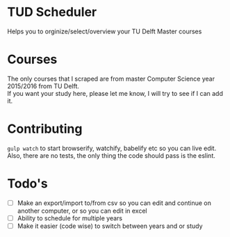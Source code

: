 # TUD Scheduler
Helps you to orginize/select/overview your TU Delft Master courses

# Courses
The only courses that I scraped are from master Computer Science year 2015/2016 from TU Delft.  
If you want your study here, please let me know, I will try to see if I can add it.

# Contributing
`gulp watch` to start browserify, watchify, babelify etc so you can live edit.  
Also, there are no tests, the only thing the code should pass is the eslint.

# Todo's
 - [ ] Make an export/import to/from csv so you can edit and continue on another computer, or so you can edit in excel
 - [ ] Ability to schedule for multiple years
 - [ ] Make it easier (code wise) to switch between years and or study
